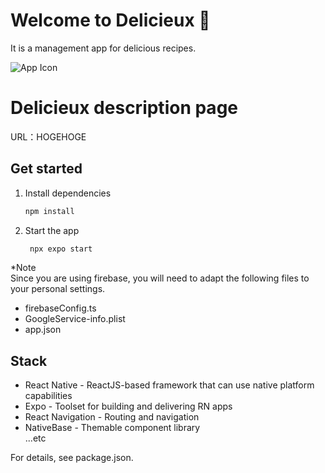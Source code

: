 # Welcome to Delicieux 👋
It is a management app for delicious recipes.

![App Icon](https://github.com/sanflat/cabinet/blob/main/images/delisux.png "App Icon")


# Delicieux description page

URL：HOGEHOGE

## Get started

1. Install dependencies

   ```bash
   npm install
   ```

2. Start the app

   ```bash
    npx expo start
   ```

*Note  
Since you are using firebase, you will need to adapt the following files to your personal settings.

- firebaseConfig.ts  
- GoogleService-info.plist  
- app.json  
  
## Stack
- React Native - ReactJS-based framework that can use native platform capabilities
- Expo - Toolset for building and delivering RN apps
- React Navigation - Routing and navigation
- NativeBase - Themable component library  
...etc 

For details, see package.json.
